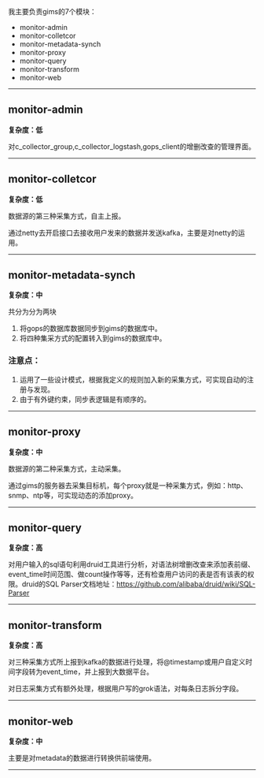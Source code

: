 我主要负责gims的7个模块：
- monitor-admin
- monitor-colletcor
- monitor-metadata-synch
- monitor-proxy
- monitor-query
- monitor-transform
- monitor-web
---
## monitor-admin
**复杂度：低**

对c_collector_group,c_collector_logstash,gops_client的增删改查的管理界面。

---
## monitor-colletcor
**复杂度：低**

数据源的第三种采集方式，自主上报。

通过netty去开启接口去接收用户发来的数据并发送kafka，主要是对netty的运用。

---
## monitor-metadata-synch
**复杂度：中**

共分为分为两块
1. 将gops的数据库数据同步到gims的数据库中。
2. 将四种集采方式的配置转入到gims的数据库中。
### 注意点：
1. 运用了一些设计模式，根据我定义的规则加入新的采集方式，可实现自动的注册与发现。
2. 由于有外键约束，同步表逻辑是有顺序的。

---
## monitor-proxy
**复杂度：中**

数据源的第二种采集方式，主动采集。

通过gims的服务器去采集目标机，每个proxy就是一种采集方式，例如：http、snmp、ntp等，可实现动态的添加proxy。

---
## monitor-query
**复杂度：高**

对用户输入的sql语句利用druid工具进行分析，对语法树增删改查来添加表前缀、event_time时间范围、做count操作等等，还有检查用户访问的表是否有该表的权限。druid的SQL Parser文档地址：https://github.com/alibaba/druid/wiki/SQL-Parser

---
## monitor-transform
**复杂度：高**

对三种采集方式所上报到kafka的数据进行处理，将@timestamp或用户自定义时间字段转为event_time，并上报到大数据平台。

对日志采集方式有额外处理，根据用户写的grok语法，对每条日志拆分字段。

---
## monitor-web
**复杂度：中**

主要是对metadata的数据进行转换供前端使用。

---